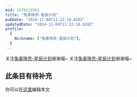```yaml
---
mid: 1570133561
title: "兔美咪奈-星辰计划"
pubDate: "2024-11-04T11:22:10.028Z"
updatedDate: "2024-11-04T11:22:10.028Z"
profile:
  {
    Nickname: ["兔美咪奈-星辰计划"],
  }
---
```


关注[兔美咪奈-星辰计划](https://space.bilibili.com/1570133561)谢谢喵~ 关注[兔美咪奈-星辰计划](https://space.bilibili.com/1570133561)谢谢喵~

## 此条目有待补充
你可以在[这里](https://github.com/Yuhanawa/VTuber.ICU-Content/edit/master/v/兔美咪奈-星辰计划/index.md)编辑本文
